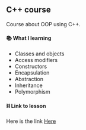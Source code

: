 ## C++ course
Course about OOP using C++.

#### 📚 What I learning

- Classes and objects
- Access modifiers
- Constructors
- Encapsulation
- Abstraction
- Inheritance
- Polymorphism

#### ⛓️ Link to lesson

Here is the link [Here](https://www.youtube.com/watch?v=wN0x9eZLix4)


